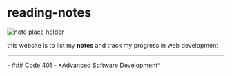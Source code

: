 # reading-notes
![note place holder](https://media.wired.co.uk/photos/606d9e60fd9831b13e447105/master/w_1600%2Cc_limit/notespr.jpg)

this website is to list my **notes** and track my progress in web development

<!-- - ### Code 102 - *Intro to Software Development*
- ### Code 201 - *Foundations of Software Development*
- ### Code 301 - *Intermediate Software Development* -->
<hr>
- ### Code 401 - *Advanced Software Development*


